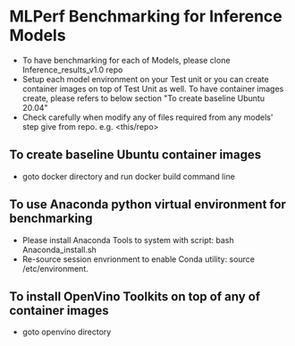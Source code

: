 # MLPerf Benchmarking for Inference Models
- To have benchmarking for each of Models, please clone Inference_results_v1.0 repo
- Setup each model environment on your Test unit or you can create container images on top of Test Unit as well. To have container images create, please refers to below section "To create baseline Ubuntu 20.04"
- Check carefully when modify any of files required from any models' step give from repo. e.g. <this/repo>

## To create baseline Ubuntu container images
- goto docker directory and run docker build command line

## To use Anaconda python virtual environment for benchmarking
- Please install Anaconda Tools to system with script: bash Anaconda_install.sh
- Re-source session envrionment to enable Conda utility: source /etc/environment.

## To install OpenVino Toolkits on top of any of container images
- goto openvino directory
